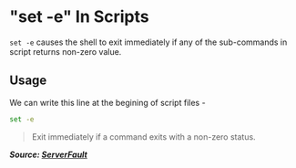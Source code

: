 # "set -e" In Scripts

`set -e` causes the shell to exit immediately if any of the sub-commands in script returns non-zero value.

## Usage

We can write this line at the begining of script files -

```bash
set -e
```

> Exit immediately if a command exits with a non-zero status.

**_Source: [ServerFault](https://serverfault.com/a/416097)_**
